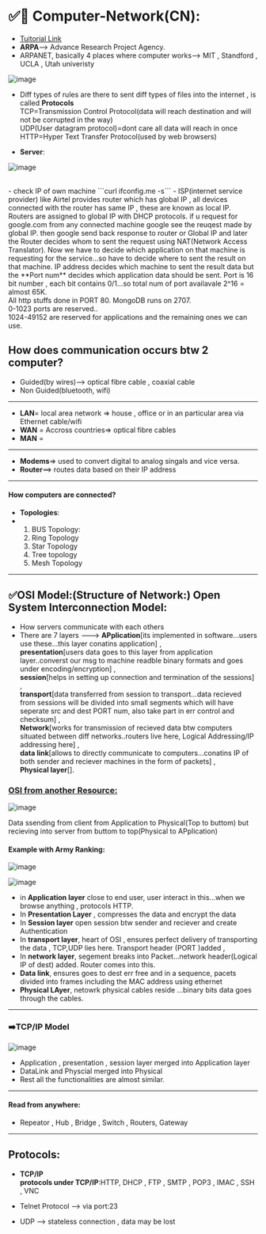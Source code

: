 # ✅🚀 Computer-Network(CN):
- [Tuitorial Link](https://youtu.be/IPvYjXCsTg8?si=w90vZx10j3cGVEMq)
- **ARPA**--> Advance Research Project Agency.
- ARPANET, basically 4 places where computer works--> MIT , Standford , UCLA , Utah univeristy

![image](https://github.com/Mrjoy832/Computer-Network/assets/77873383/6201af21-917f-4ad7-8aa6-f8cc8485365f)

- Diff types of rules are there to sent diff types of files into the internet , is called **Protocols**<br>
TCP=Transmission Control Protocol(data will reach destination and will not be corrupted in the way)<br>
UDP(User datagram protocol)=dont care all data will reach in once<br>
HTTP=Hyper Text Transfer Protocol(used by web browsers)

- **Server**:

![image](https://github.com/Mrjoy832/Computer-Network/assets/77873383/531e7628-d137-4794-be89-9f2fb9b87b59)

<br>
-  check IP of own machine ```curl ifconfig.me -s```
- ISP(internet service provider) like Airtel provides router which has global IP , all devices connected with the router has same IP , these are known as local IP. Routers are assigned to global IP with DHCP protocols. if u request for google.com from any connected machine google see the reuqest made by global IP. then google send back response to router or Global IP and later the Router decides whom to sent the request using NAT(Network Access Translator). Now we have to decide which application on that machine is requesting for the service...so have to decide where to sent the result on that machine. IP address decides which machine to sent the result data but the **Port num**  decides which application data should be sent. Port is 16 bit number , each bit contains 0/1...so total num of port availavale 2^16 = almost 65K. 
<br>All http stuffs done in PORT 80. MongoDB runs on 2707. <br>
0-1023 ports are reserved..<br>
1024-49152 are reserved for applications and the remaining ones we can use. <br>

## How does communication occurs btw 2 computer?
- Guided(by wires)--> optical fibre cable , coaxial cable
- Non Guided(bluetooth, wifi)

---

- **LAN**= local area network => house , office or in an particular area via Ethernet cable/wifi
- **WAN** = Accross countries=> optical fibre cables
- **MAN** = 

---
 - **Modems**=> used to convert digital to analog singals and vice versa.
 - **Router**==> routes data based on their IP address
---
#### How computers are connected?
- **Topologies**:
- 1. BUS Topology:
  2. Ring Topology
  3. Star Topology
  4. Tree topology
  5. Mesh Topology
   
---

## ✅OSI Model:(Structure of Network:) Open System Interconnection Model:
- How servers communicate with each others
- There are 7 layers ---> **APplication**[its implemented in software...users use these...this layer conatins application] , <br>
**presentation**[users data goes to this layer from application layer..converst our msg to machine readble binary formats and goes under encoding/encryption] ,<br>
**session**[helps in setting up connection and termination of the sessions] ,<br> **transport**[data transferred from session to transport...data recieved from sessions will be divided into small segments which will have seperate src and dest PORT num, also take part in err control and checksum] ,<br>
**Network**[works for transmission of recieved data btw computers situated between diff networks..routers live here, Logical Addressing/IP addressing here] ,<br>  **data link**[allows to directly communicate to computers...conatins IP of both sender and reciever machines in the form of packets] , <br> **Physical layer**[].

### [OSI from another Resource:](https://youtu.be/sCYkeo466Qs?si=2XhU6wvVmB7elec4) 

![image](https://github.com/Mrjoy832/Computer-Network/assets/77873383/fbec81b1-8fe4-4502-85b7-d74923a2256e)

Data ssending from client from Application to Physical(Top to buttom) but recieving into server from buttom to top(Physical to APplication)<br>

#### Example with Army Ranking:

![image](https://github.com/Mrjoy832/Computer-Network/assets/77873383/3390305a-b25c-4e95-a188-e75f81284374)

![image](https://github.com/Mrjoy832/Computer-Network/assets/77873383/0ef2da67-e550-41aa-aa0c-5be47195f891)

- in **Application layer** close to end user, user interact in this...when we browse anything , protocols HTTP. 
- In **Presentation Layer** , compresses the data and encrypt the data
- In **Session layer** open session btw sender and reciever and create Authentication
- In **transport layer**, heart of OSI , ensures perfect delivery of transporting the data , TCP,UDP lies here. Transport header (PORT )added ,
- In **network layer**, segement breaks into Packet...network header(Logical IP of dest) added. Router comes into this.
- **Data link**, ensures goes to dest err free and in a sequence, pacets divided into frames including the MAC address using ethernet
- **Physical LAyer**, netowrk physical cables reside ...binary bits data goes through the cables.

---
### ➡️TCP/IP Model
![image](https://github.com/Mrjoy832/Computer-Network/assets/77873383/767414d4-b09b-43ba-8b56-b85ef41fc39e)

- Application , presentation , session layer merged into Application layer
- DataLink and Physcial merged into Physical
- Rest all the functionalities are almost similar.
---

#### Read from anywhere:
- Repeator , Hub , Bridge , Switch , Routers, Gateway

---
## Protocols: 
- **TCP/IP**
 <br> **protocols under TCP/IP**:HTTP, DHCP , FTP , SMTP , POP3 , IMAC , SSH , VNC

- Telnet Protocol --> via port:23
- UDP --> stateless connection , data may be lost


